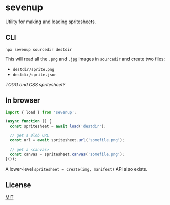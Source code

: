 # sevenup

Utility for making and loading spritesheets.


## CLI

```
npx sevenup sourcedir destdir
```

This will read all the `.png` and `.jpg` images in `sourcedir` and create two files:

* `destdir/sprite.png`
* `destdir/sprite.json`

*TODO and CSS spritesheet?*


## In browser

```js
import { load } from 'sevenup';

(async function () {
  const spritesheet = await load('destdir');

  // get a Blob URL
  const url = await spritesheet.url('somefile.png');

  // get a <canvas>
  const canvas = spritesheet.canvas('somefile.png');
}());
```

A lower-level `spritesheet = create(img, manifest)` API also exists.


## License

[MIT](LICENSE)